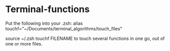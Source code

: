 # Terminal-functions

Put the following into your .zsh: 
alias touchf="~/Documents/terminal_algorithms/touch_files"

source ~/.zsh
touchf FILENAME    to touch several functions in one go, out of one or more files.
